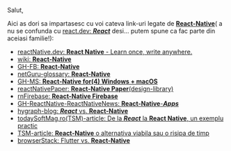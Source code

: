 Salut,

Aici as dori sa impartasesc cu voi cateva link-uri legate de [**React-Native**](https://reactnative.dev/)( a nu se confunda cu [react.dev: ***React***](https://react.dev/) desi... putem spune ca fac parte din aceiasi familie!):

 - [reactNative.dev: **React Native** - Learn once, write anywhere.](https://reactnative.dev/)
 - [wiki: **React-Native**](https://en.wikipedia.org/wiki/React_Native)
 - [GH-FB: **React-Native**](https://github.com/facebook/react-native)
 - [netGuru-glossary: **React-Native**](https://www.netguru.com/glossary/react-native)
 - [GH-MS: **React-Native for(4) Windows + macOS**](https://microsoft.github.io/react-native-windows/)
 - [reactNativePaper: **React-Native Paper**(design-library)](https://reactnativepaper.com/)
 - [rnFirebase: **React-Native Firebase**](https://rnfirebase.io/)
 - [GH-ReactNative-ReactNativeNews: **React-Native**-***Apps*** ](https://github.com/ReactNativeNews/React-Native-Apps)
 - [hygraph-blog: ***React*** vs. **React-Native**](https://hygraph.com/blog/react-vs-react-native)
 - [todaySoftMag.ro(TSM)-article: De la ***React*** la **React Native**, un exemplu practic](https://www.todaysoftmag.ro/article/3041/de-la-react-la-react-native-un-exemplu-practic)
 - [TSM-article: **React-Native** o alternativa viabila sau o risipa de timp](https://www.todaysoftmag.ro/article/4145/react-native-o-alternativa-viabila-sau-o-risipa-de-timp)
 - [browserStack: Flutter vs. **React-Native**](https://www.browserstack.com/guide/flutter-vs-react-native)

